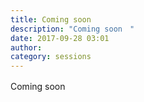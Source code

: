 ```yaml
---
title: Coming soon　
description: "Coming soon　"
date: 2017-09-28 03:01
author: 
category: sessions
---
```

Coming soon　